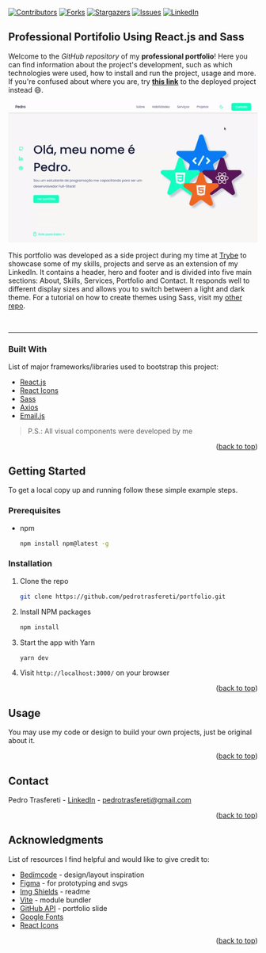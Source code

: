 <div id="top"></div>
<!--
***
*** This readme template was inspired by: https://github.com/othneildrew/Best-README-Template/
***
-->

[![Contributors][contributors-shield]][contributors-url]
[![Forks][forks-shield]][forks-url]
[![Stargazers][stars-shield]][stars-url]
[![Issues][issues-shield]][issues-url]
[![LinkedIn][linkedin-shield]][linkedin-url]

<!-- ABOUT THE PROJECT -->
## Professional Portifolio Using React.js and Sass

Welcome to the _GitHub repository_ of my **professional portfolio**! Here you can find information about the project's development, such as which technologies were used, how to install and run the project, usage and more. If you're confused about where you are, try [**this link**][deploy-url] to the deployed project instead 😄.

<div align="center">

![Product Animated GIF][product-screenshot]

</div>

This portfolio was developed as a side project during my time at [Trybe][trybe-url] to showcase some of my skills, projects and serve as an extension of my LinkedIn. It contains a header, hero and footer and is divided into five main sections: About, Skills, Services, Portfolio and Contact. It responds well to different display sizes and allows you to switch between a light and dark theme. For a tutorial on how to create themes using Sass, visit my [other repo][theming-sass-url].

<br />

---

### Built With

List of major frameworks/libraries used to bootstrap this project:

* [React.js](https://reactjs.org/)
* [React Icons](https://react-icons.github.io/react-icons/)
* [Sass](https://sass-lang.com/)
* [Axios](https://axios-http.com/)
* [Email.js](https://www.emailjs.com/)

> P.S.: All visual components were developed by me

<p align="right">(<a href="#top">back to top</a>)</p>



<!-- GETTING STARTED -->
## Getting Started

To get a local copy up and running follow these simple example steps.

### Prerequisites

* npm
  ```sh
  npm install npm@latest -g
  ```


### Installation

1. Clone the repo
   ```sh
   git clone https://github.com/pedrotrasfereti/portfolio.git
   ```
2. Install NPM packages
   ```sh
   npm install
   ```
3. Start the app with Yarn
   ```sh
   yarn dev
   ```
4. Visit `http://localhost:3000/` on your browser


<p align="right">(<a href="#top">back to top</a>)</p>



<!-- USAGE EXAMPLES -->
## Usage

You may use my code or design to build your own projects, just be original about it.

<p align="right">(<a href="#top">back to top</a>)</p>



<!-- CONTACT -->
## Contact

Pedro Trasfereti - [LinkedIn](https://www.linkedin.com/in/pedro-trasfereti/) - pedrotrasfereti@gmail.com

<p align="right">(<a href="#top">back to top</a>)</p>



<!-- ACKNOWLEDGMENTS -->
## Acknowledgments

List of resources I find helpful and would like to give credit to:

* [Bedimcode](https://github.com/bedimcode/responsive-portfolio-website-Alexa) - design/layout inspiration
* [Figma](https://www.figma.com/) - for prototyping and svgs
* [Img Shields](https://shields.io) - readme
* [Vite](https://vitejs.dev/) - module bundler
* [GitHub API](https://docs.github.com/en/rest) - portfolio slide
* [Google Fonts](https://fonts.google.com/)
* [React Icons](https://react-icons.github.io/react-icons/search)

<p align="right">(<a href="#top">back to top</a>)</p>



<!-- MARKDOWN LINKS & IMAGES -->
<!-- https://www.markdownguide.org/basic-syntax/#reference-style-links -->
[contributors-shield]: https://img.shields.io/github/contributors/othneildrew/Best-README-Template.svg?style=for-the-badge
[contributors-url]: https://github.com/pedrotrasfereti/portfolio/graphs/contributors
[forks-shield]: https://img.shields.io/github/forks/othneildrew/Best-README-Template.svg?style=for-the-badge
[forks-url]: https://github.com/pedrotrasfereti/portfolio/network/members
[stars-shield]: https://img.shields.io/github/stars/othneildrew/Best-README-Template.svg?style=for-the-badge
[stars-url]: https://github.com/pedrotrasfereti/portfolio/stargazers
[issues-shield]: https://img.shields.io/github/issues/othneildrew/Best-README-Template.svg?style=for-the-badge
[issues-url]: https://github.com/pedrotrasfereti/portfolio/issues
[linkedin-shield]: https://img.shields.io/badge/-LinkedIn-black.svg?style=for-the-badge&logo=linkedin&colorB=555
[linkedin-url]: https://www.linkedin.com/in/pedro-trasfereti/
[product-screenshot]: public/portfolio.gif
[trybe-url]: https://www.betrybe.com/
[deploy-url]: https://pedrotrasfereti.vercel.app/
[theming-sass-url]: https://github.com/pedrotrasfereti/theming-sass

